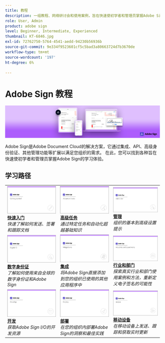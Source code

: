 ```yaml
---
title: 教程
description: 一组教程、网络研讨会和使用案例，旨在快速使初学者和管理员掌握Adobe Sign
role: User, Admin
product: adobe sign
level: Beginner, Intermediate, Experienced
thumbnail: KT-6846.jpg
exl-id: 72762750-5764-4541-aedd-94230b56936b
source-git-commit: 9e334f9523601cf5c5bad3a80663724d7b3670de
workflow-type: tm+mt
source-wordcount: '197'
ht-degree: 6%

---
```


# Adobe Sign 教程

![Adobe Sign Hero Image](assets/Hero_Sign.jpg)

Adobe Sign是Adobe Document Cloud的解决方案，它通过集成、API、高级身份验证、其他管理功能等扩展以满足您组织的需求。 在此，您可以找到各种旨在快速使初学者和管理员掌握Adobe Sign的学习体验。

## 学习路径

<table style="table-layout:fixed">
<tr>
  <td>
    <a href="sign-beginner-tutorials/beginner-users-overview.md">
      <img alt="快速入门" src="assets/AS_Title_Getting-Started.png" />
    </a>
    <div>
    <a href="sign-beginner-tutorials/beginner-users-overview.md"><strong>快速入门</strong></a>
    </div>
    <em>快速了解如何发送、签署和跟踪文档</em>
    <br>
  </td>
  <td>
    <a href="sign-advanced-users/advanced-users-overview.md">
      <img alt="高级任务" src="assets/AS_Title_Advanced.png" />
    </a>
    <div>
    <a href="sign-advanced-users/advanced-users-overview.md"><strong>高级任务</strong></a>
    </div>
    <em>通过特定任务和自动化超越基础知识</em>
    <br>
  </td>  
  <td>
    <a href="admin/intro-admin-overview.md">
      <img alt="管理" src="assets/AS_Title_Administer.png" />
    </a>
    <div>
    <a href="admin/intro-admin-overview.md"><strong>管理</strong></a>
    </div>
    <em>组织的基本到高级设置提示</em>
    <br>
  </td>
</tr>
<tr>
  <td>
    <a href="digitalid/digitalid-overview.md">
      <img alt="数字身份证" src="assets/AS_Title_DigitalID.png" />
    </a>
    <div>
    <a href="digitalid/digitalid-overview.md"><strong>数字身份证</strong></a>
    </div>
    <em>了解如何使用来自全球的数字身份证和Adobe Sign</em>
    <br>
  </td>
  <td>
    <a href="integrations/integrations-overview.md">
      <img alt="集成" src="assets/AS_Title_Integrate.png" />
    </a>
    <div>
    <a href="integrations/integrations-overview.md"><strong>集成</strong></a>
    </div>
    <em>将Adobe Sign直接添加到您的组织已使用的其他应用程序中</em>
    <br>
  </td>
  <td>
    <a href="sign-usecase/expand-inspire-overview.md">
      <img alt="行业和部门" src="assets/AS_Title_Industry.png" />
    </a>
    <div>
    <a href="sign-usecase/expand-inspire-overview.md"><strong>行业和部门</strong></a>
    </div>
    <em>探索真实行业和部门使用案例和方法，重新定义电子签名的可能性</em>
    <br>
  </td>
</tr>
<tr>
  <td>
    <a href="develop/develop-overview.md">
      <img alt="开发" src="assets/AS_Title_Develop.png" />
    </a>
    <div>
    <a href="develop/develop-overview.md"><strong>开发</strong></a>
    </div>
    <em>获取Adobe Sign I/O的开发资源</em>
    <br>
  </td>
   <td>
    <a href="deploy-overview.md">
      <img alt="部署" src="assets/AS_Title_Deploy.png" />
    </a>
    <div>
    <a href="deploy-overview.md"><strong>部署</strong></a>
    </div>
    <em>在您的组织内部署Adobe Sign的洞察和最佳实践</em>
    <br>
  </td>
  <td>
    <a href="mobile/mobile-overview.md">
      <img alt="移动设备" src="assets/AS_Title_Mobile.png" />
    </a>
    <div>
    <a href="mobile/mobile-overview.md"><strong>移动设备</strong></a>
    </div>
    <em>在移动设备上发送、跟踪和获取实时更新</em>
    <br>
  </td>  
</tr>
</table>
